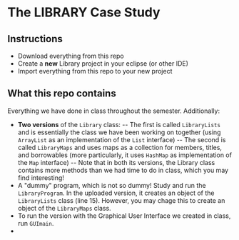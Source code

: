 # The LIBRARY Case Study

## Instructions
- Download everything from this repo
- Create a **new** Library project in your eclipse (or other IDE)
- Import everything from this repo to your new project

## What this repo contains
Everything we have done in class throughout the semester. Additionally:
- **Two versions** of the `Library` class:
-- The first is called `LibraryLists` and is essentially the class we have been working on together (using `ArrayList` as an implementation of the `List` interface)
-- The second is called `LibraryMaps` and uses maps as a collection for members, titles, and borrowables (more particularly, it uses `HashMap` as implementation of the `Map` interface)
-- Note that in both its versions, the Library class contains more methods than we had time to do in class, which you may find interesting!
- A "dummy" program, which is not so dummy! Study and run the `LibraryProgram`. In the uploaded version, it creates an object of the `LibraryLists` class (line 15). However, you may chage this to create an object of the `LibraryMaps` class.
- To run the version with the Graphical User Interface we created in class, run `GUImain`.
- 



